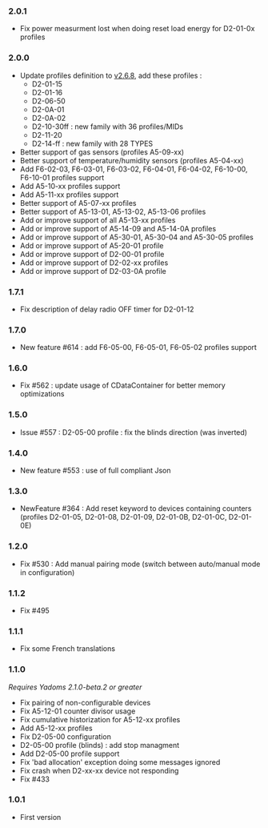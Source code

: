 ### 2.0.1
* Fix power measurment lost when doing reset load energy for D2-01-0x profiles

### 2.0.0
* Update profiles definition to [v2.6.8](http://tools.enocean-alliance.org/EEPViewer/), add these profiles :
  * D2-01-15
  * D2-01-16
  * D2-06-50
  * D2-0A-01
  * D2-0A-02
  * D2-10-30ff : new family with 36 profiles/MIDs
  * D2-11-20
  * D2-14-ff :  new family with 28 TYPES
* Better support of gas sensors (profiles A5-09-xx) 
* Better support of temperature/humidity sensors (profiles A5-04-xx) 
* Add F6-02-03, F6-03-01, F6-03-02, F6-04-01, F6-04-02, F6-10-00, F6-10-01 profiles support
* Add A5-10-xx profiles support
* Add A5-11-xx profiles support
* Better support of A5-07-xx profiles
* Better support of A5-13-01, A5-13-02, A5-13-06 profiles
* Add or improve support of all A5-13-xx profiles
* Add or improve support of A5-14-09 and A5-14-0A profiles
* Add or improve support of A5-30-01, A5-30-04 and A5-30-05 profiles
* Add or improve support of A5-20-01 profile
* Add or improve support of D2-00-01 profile
* Add or improve support of D2-02-xx profiles
* Add or improve support of D2-03-0A profile

### 1.7.1
* Fix description of delay radio OFF timer for D2-01-12

### 1.7.0
* New feature #614 : add F6-05-00, F6-05-01, F6-05-02 profiles support

### 1.6.0
* Fix #562  : update usage of CDataContainer for better memory optimizations

### 1.5.0
* Issue #557 : D2-05-00 profile : fix the blinds direction (was inverted)

### 1.4.0
* New feature #553 : use of full compliant Json

### 1.3.0
* NewFeature #364 : Add reset keyword to devices containing counters (profiles D2-01-05, D2-01-08, D2-01-09, D2-01-0B, D2-01-0C, D2-01-0E)

### 1.2.0
* Fix #530 : Add manual pairing mode (switch between auto/manual mode in configuration)

### 1.1.2
* Fix #495

### 1.1.1
* Fix some French translations

### 1.1.0
_Requires Yadoms 2.1.0-beta.2 or greater_
* Fix pairing of non-configurable devices
* Fix A5-12-01 counter divisor usage
* Fix cumulative historization for A5-12-xx profiles
* Add A5-12-xx profiles
* Fix D2-05-00 configuration
* D2-05-00 profile (blinds) : add stop managment
* Add D2-05-00 profile support
* Fix 'bad allocation' exception doing some messages ignored
* Fix crash when D2-xx-xx device not responding
* Fix #433

### 1.0.1
* First version
